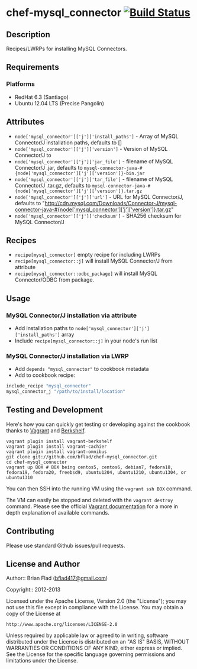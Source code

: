 # chef-mysql_connector [![Build Status](https://secure.travis-ci.org/bflad/chef-mysql_connector.png?branch=master)](http://travis-ci.org/bflad/chef-mysql_connector)

## Description

Recipes/LWRPs for installing MySQL Connectors.

## Requirements

### Platforms

* RedHat 6.3 (Santiago)
* Ubuntu 12.04 LTS (Precise Pangolin)

## Attributes

* `node['mysql_connector']['j']['install_paths']` - Array of MySQL Connector/J
  installation paths, defaults to []
* `node['mysql_connector']['j']['version']` - Version of MySQL Connector/J to
* `node['mysql_connector']['j']['jar_file']` - filename of MySQL Connector/J .jar, defaults to `mysql-connector-java-#{node['mysql_connector']['j']['version']}-bin.jar`
* `node['mysql_connector']['j']['tar_file']` - filename of MySQL Connector/J .tar.gz, defaults to `mysql-connector-java-#{node['mysql_connector']['j']['version']}.tar.gz`
* `node['mysql_connector']['j']['url']` - URL for MySQL Connector/J, defaults to
  "http://cdn.mysql.com/Downloads/Connector-J/mysql-connector-java-#{node['mysql_connector']['j']['version']}.tar.gz"
* `node['mysql_connector']['j']['checksum']` - SHA256 checksum for MySQL
  Connector/J

## Recipes

* `recipe[mysql_connector]` empty recipe for including LWRPs
* `recipe[mysql_connector::j]` will install MySQL Connector/J from attribute
* `recipe[mysql_connector::odbc_package]` will install MySQL Connector/ODBC from
  package.

## Usage

### MySQL Connector/J installation via attribute

* Add installation paths to `node['mysql_connector']['j']['install_paths']`
  array
* Include `recipe[mysql_connector::j]` in your node's run list

### MySQL Connector/J installation via LWRP

* Add `depends "mysql_connector"` to cookbook metadata
* Add to cookbook recipe:

```ruby
include_recipe "mysql_connector"
mysql_connector_j "/path/to/install/location"
```

## Testing and Development

Here's how you can quickly get testing or developing against the cookbook thanks to [Vagrant](http://vagrantup.com/) and [Berkshelf](http://berkshelf.com/).

    vagrant plugin install vagrant-berkshelf
    vagrant plugin install vagrant-cachier
    vagrant plugin install vagrant-omnibus
    git clone git://github.com/bflad/chef-mysql_connector.git
    cd chef-mysql_connector
    vagrant up BOX # BOX being centos5, centos6, debian7, fedora18, fedora19, fedora20, freebsd9, ubuntu1204, ubuntu1210, ubuntu1304, or ubuntu1310

You can then SSH into the running VM using the `vagrant ssh BOX` command.

The VM can easily be stopped and deleted with the `vagrant destroy` command. Please see the official [Vagrant documentation](http://docs.vagrantup.com/v2/cli/index.html) for a more in depth explanation of available commands.

## Contributing

Please use standard Github issues/pull requests.

## License and Author

Author:: Brian Flad (<bflad417@gmail.com>)

Copyright:: 2012-2013

Licensed under the Apache License, Version 2.0 (the "License");
you may not use this file except in compliance with the License.
You may obtain a copy of the License at

    http://www.apache.org/licenses/LICENSE-2.0

Unless required by applicable law or agreed to in writing, software
distributed under the License is distributed on an "AS IS" BASIS,
WITHOUT WARRANTIES OR CONDITIONS OF ANY KIND, either express or implied.
See the License for the specific language governing permissions and
limitations under the License.
